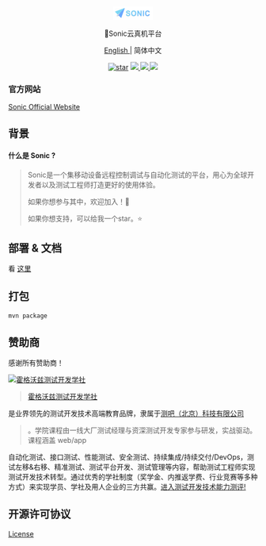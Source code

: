 <p align="center">
  <img width="80px" src="https://raw.githubusercontent.com/SonicCloudOrg/sonic-server/main/logo.png">
</p>
<p align="center">🎉Sonic云真机平台</p>
<p align="center">
  <a href="https://github.com/SonicCloudOrg/sonic-server/blob/main/README.md">  
    English
  </a>
  <span>| 简体中文</span>
</p>
<p align="center">
  <a href='https://gitee.com/sonic-cloud/sonic-server/stargazers'><img src='https://gitee.com/sonic-cloud/sonic-server/badge/star.svg?theme=gvp' alt='star'></img></a>
  <a href="#">  
    <img src="https://img.shields.io/github/v/release/SonicCloudOrg/sonic-server?include_prereleases">
  </a>
  <a href="#">  
    <img src="https://img.shields.io/github/commit-activity/m/SonicCloudOrg/sonic-agent">
  </a>
  <a href="https://github.com/SonicCloudOrg/sonic-server/blob/main/LICENSE">  
    <img src="https://img.shields.io/github/license/SonicCloudOrg/sonic-server?color=green&label=license&logo=license&logoColor=green">
  </a>
</p>

### 官方网站

[Sonic Official Website](https://soniccloudorg.github.io/)

## 背景

#### 什么是 Sonic ?

> Sonic是一个集移动设备远程控制调试与自动化测试的平台，用心为全球开发者以及测试工程师打造更好的使用体验。
>
>  如果你想参与其中，欢迎加入！💪
>
> 如果你想支持，可以给我一个star。⭐

## 部署 & 文档

看 [这里](https://soniccloudorg.github.io/deploy/back-end-deploy.html)

## 打包

```
mvn package
```

## 赞助商

感谢所有赞助商！

[<img src="https://ceshiren.com/uploads/default/original/3X/7/0/70299922296e93e2dcab223153a928c4bfb27df9.jpeg" alt="霍格沃兹测试开发学社" width="500">](https://qrcode.testing-studio.com/f?from=sonic&url=https://ceshiren.com)

> [霍格沃兹测试开发学社](https://qrcode.testing-studio.com/f?from=sonic&url=https://ceshiren.com)
>
是业界领先的测试开发技术高端教育品牌，隶属于[测吧（北京）科技有限公司](http://qrcode.testing-studio.com/f?from=sonic&url=https://www.testing-studio.com)
> 。学院课程由一线大厂测试经理与资深测试开发专家参与研发，实战驱动。课程涵盖 web/app
>
自动化测试、接口测试、性能测试、安全测试、持续集成/持续交付/DevOps，测试左移&右移、精准测试、测试平台开发、测试管理等内容，帮助测试工程师实现测试开发技术转型。通过优秀的学社制度（奖学金、内推返学费、行业竞赛等多种方式）来实现学员、学社及用人企业的三方共赢。[进入测试开发技术能力测评!](https://qrcode.testing-studio.com/f?from=sonic&url=https://ceshiren.com/t/topic/14940)

## 开源许可协议

[License](LICENSE)
